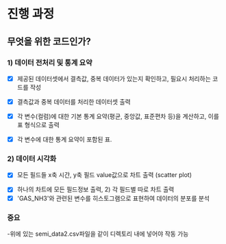 # 진행 과정
##  무엇을 위한 코드인가?

### 1) 데이터 전처리 및 통계 요약

- [x] 제공된 데이터셋에서  결측값,  중복 데이터가 있는지 확인하고, 필요시 처리하는 코드를 작성
* [x] 결측값과 중복 데이터를 처리한 데이터셋 출력 
- [x] 각 변수(컬럼)에 대한 기본 통계 요약(평균, 중앙값, 표준편차 등)을 계산하고, 이를 표 형식으로 출력 
* [x] 각 변수에 대한 통계 요약이 포함된 표. 
 
### 2) 데이터 시각화

- [x] 모든 필드들 x축 시간, y축 필드 value값으로 차트 출력 (scatter plot)
* [x]  하나의 차트에 모든 필드정보 출력, 2) 각 필드별 따로 차트 출력
* [x] 'GAS_NH3'와 관련된 변수를 히스토그램으로 표현하여 데이터의 분포를 분석

### 중요
-위에 있는 semi_data2.csv파일을 같이 디렉토리 내에 넣어야 작동 가능
